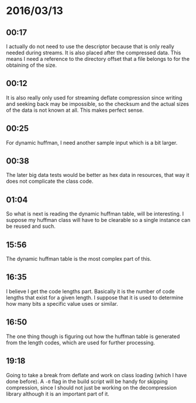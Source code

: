 # 2016/03/13

## 00:17

I actually do not need to use the descriptor because that is only really needed
during streams. It is also placed after the compressed data. This means I need
a reference to the directory offset that a file belongs to for the obtaining
of the size.

## 00:12

It is also really only used for streaming deflate compression since writing
and seeking back may be impossible, so the checksum and the actual sizes of
the data is not known at all. This makes perfect sense.

## 00:25

For dynamic huffman, I need another sample input which is a bit larger.

## 00:38

The later big data tests would be better as hex data in resources, that way it
does not complicate the class code.

## 01:04

So what is next is reading the dynamic huffman table, will be interesting. I
suppose my huffman class will have to be clearable so a single instance can be
reused and such.

## 15:56

The dynamic huffman table is the most complex part of this.

## 16:35

I believe I get the code lengths part. Basically it is the number of code
lengths that exist for a given length. I suppose that it is used to determine
how many bits a specific value uses or similar.

## 16:50

The one thing though is figuring out how the huffman table is generated from
the length codes, which are used for further processing.

## 19:18

Going to take a break from deflate and work on class loading (which I have done
before). A `-0` flag in the build script will be handy for skipping
compression, since I should not just be working on the decompression library
although it is an important part of it.


